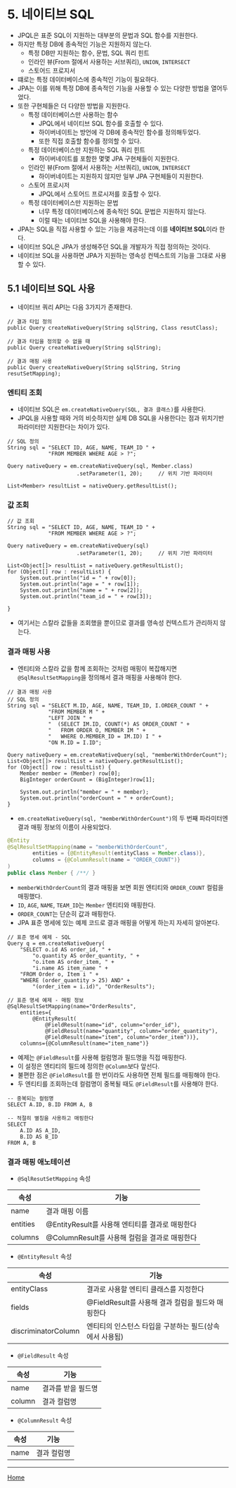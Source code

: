# 5. 네이티브 SQL

- JPQL은 표준 SQL이 지원하는 대부분의 문법과 SQL 함수를 지원한다.
- 하지만 특정 DB에 종속적인 기능은 지원하지 않는다.
    - 특정 DB만 지원하는 함수, 문법, SQL 쿼리 힌트
    - 인라인 뷰(From 절에서 사용하는 서브쿼리), `UNION`, `INTERSECT`
    - 스토어드 프로지서
- 떄로는 특정 데이터베이스에 종속적인 기능이 필요하다.
- JPA는 이를 위해 특정 DB에 종속적인 기능을 사용할 수 있는 다양한 방법을 열어두었다.
- 또한 구현체들은 더 다양한 방법을 지원한다.
    - 특정 데이터베이스만 사용하는 함수
        - JPQL에서 네이티브 SQL 함수를 호출할 수 있다.
        - 하이버네이트는 방언에 각 DB에 종속적인 함수를 정의해두었다.
        - 또한 직접 호출할 함수를 정의할 수 있다.
    - 특정 데이터베이스만 지원하는 SQL 쿼리 힌트
        - 하이버네이트를 포함한 몇몇 JPA 구현체들이 지원한다.
    - 인라인 뷰(From 절에서 사용하는 서브쿼리), `UNION`, `INTERSECT`
        - 하이버네이트는 지원하지 않지만 일부 JPA 구현체들이 지원한다.
    - 스토어 프로시저
        - JPQL에서 스토어드 프로시저를 호출할 수 있다.
    - 특정 데이터베이스만 지원하는 문법
        - 너무 특정 데이터베이스에 종속적인 SQL 문법은 지원하지 않는다.
        - 이럴 때는 네이티브 SQL을 사용해야 한다.
- JPA는 SQL을 직접 사용할 수 있는 기능을 제공하는데 이를 **네이티브 SQL**이라 한다.
- 네이티브 SQL은 JPA가 생성해주던 SQL을 개발자가 직접 정의하는 것이다. 
- 네이티브 SQL을 사용하면 JPA가 지원하는 영속성 컨텍스트의 기능을 그대로 사용할 수 있다.


## 5.1 네이티브 SQL 사용

- 네이티브 쿼리 API는 다음 3가지가 존재한다.

```
// 결과 타입 정의
public Query createNativeQuery(String sqlString, Class resutClass);

// 결과 타입을 정의할 수 없을 때
public Query createNativeQuery(String sqlString);

// 결과 매핑 사용
public Query createNativeQuery(String sqlString, String resutSetMapping);
```

### 엔티티 조회

- 네이티브 SQL은 `em.createNativeQuery(SQL, 결과 클래스)`를 사용한다.
- JPQL을 사용할 때와 거의 비슷하지만 실제 DB SQL을 사용한다는 점과 위치기반 파라미터만 지원한다는 차이가 있다.

```
// SQL 정의
String sql = "SELECT ID, AGE, NAME, TEAM_ID " +
             "FROM MEMBER WHERE AGE > ?";
             
Query nativeQuery = em.createNativeQuery(sql, Member.class)
                      .setParameter(1, 20);     // 위치 기반 파라미터

List<Member> resultList = nativeQuery.getResultList();
```

### 값 조회

```
// 값 조회
String sql = "SELECT ID, AGE, NAME, TEAM_ID " +
             "FROM MEMBER WHERE AGE > ?";
             
Query nativeQuery = em.createNativeQuery(sql)
                      .setParameter(1, 20);     // 위치 기반 파라미터

List<Object[]> resultList = nativeQuery.getResultList();
for (Object[] row : resultList) {
    System.out.println("id = " + row[0]);
    System.out.println("age = " + row[1]);
    System.out.println("name = " + row[2]);
    System.out.println("team_id = " + row[3]);
    
}
```

- 여기서는 스칼라 값들을 조회했을 뿐이므로 결과를 영속성 컨텍스트가 관리하지 않는다.

### 결과 매핑 사용

- 엔티티와 스칼라 값을 함께 조회하는 것처럼 매핑이 복잡해지면 `@SqlResultSetMapping`을 정의해서 결과 매핑을 사용해야 한다.

```
// 결과 매핑 사용
// SQL 정의
String sql = "SELECT M.ID, AGE, NAME, TEAM_ID, I.ORDER_COUNT " + 
             "FROM MEMBER M " +
             "LEFT JOIN " +
             "  (SELECT IM.ID, COUNT(*) AS ORDER_COUNT " +
             "   FROM ORDER O, MEMBER IM " +
             "   WHERE O.MEMBER_ID = IM.ID) I " +
             "ON M.ID = I.ID";
             
Query nativeQuery = em.createNativeQuery(sql, "memberWithOrderCount");
List<Object[]> resultList = nativeQuery.getResultList();
for (Object[] row : resultList) {
    Member member = (Member) row[0];
    BigInteger orderCount = (BigInteger)row[1];
    
    System.out.println("member = " + member);
    System.out.println("orderCount = " + orderCount);
}
```

- `em.createNativeQuery(sql, "memberWithOrderCount")`의 두 번째 파라미터엔 결과 매핑 정보의 이름이 사용되었다.

```java
@Entity
@SqlResultSetMapping(name = "memberWithOrderCount",
        entities = {@EntityResult(entityClass = Member.class)},
        columns = {@ColumnResult(name = "ORDER_COUNT")}
)
public class Member { /**/ }
```

- `memberWithOrderCount`의 결과 매핑을 보면 회원 엔티티와 `ORDER_COUNT` 컬럼을 매핑했다.
- `ID`, `AGE`, `NAME`, `TEAM_ID`는 `Member` 엔티티와 매핑한다.
- `ORDER_COUNT`는 단순히 값과 매핑한다.
- JPA 표준 명세에 있는 예제 코드로 결과 매핑을 어떻게 하는지 자세히 알아본다.

```
// 표준 명세 예제 - SQL
Query q = em.createNativeQuery(
    "SELECT o.id AS order_id, " +
        "o.quantity AS order_quantity, " +
        "o.item AS order_item, " +
        "i.name AS item_name " +
    "FROM Order o, Item i " +
    "WHERE (order_quantity > 25) AND" +
        "(order_item = i.id)", "OrderResults");
```

```
// 표준 명세 예제 - 매핑 정보
@SqlResultSetMapping(name="OrderResults",
    entities={
        @EntityResult(
            @FieldResult(name="id", column="order_id"),
            @FieldResult(name="quantity", column="order_quantity"),
            @FieldResult(name="item", column="order_item"))},
    columns={@ColumnResult(name="item_name")}
```

- 예제는 `@FieldResult`를 사용해 컬럼명과 필드명을 직접 매핑한다.
- 이 설정은 엔티티의 필드에 정의한 `@Column`보다 앞선다.
- 불편한 점은 `@FieldResult`를 한 번이라도 사용하면 전체 필드를 매핑해야 한다.
- 두 엔티티를 조회하는데 컬럼명이 중복될 때도 `@FieldResult`를 사용해야 한다.

```
-- 중복되는 컬럼명
SELECT A.ID, B.ID FROM A, B

-- 적절히 별칭을 사용하고 매핑한다 
SELECT 
    A.ID AS A_ID,
    B.ID AS B_ID
FROM A, B
```

### 결과 매핑 애노테이션

- `@SqlResutSetMapping` 속성
  
| 속성      | 기능                                    |
|----------|---------------------------------------|
| name     | 결과 매핑 이름                            |
| entities | @EntityResult를 사용해 엔티티를 결과로 매핑한다 |
| columns  | @ColumnResult를 사용해 컬럼을 결과로 매핑한다  |

- `@EntityResult` 속성

| 속성                 | 기능                                       |
|---------------------|------------------------------------------|
| entityClass         | 결과로 사용할 엔티티 클래스를 지정한다              |
| fields              | @FieldResult를 사용해 결과 컬럼을 필드와 매핑한다  |
| discriminatorColumn | 엔티티의 인스턴스 타입을 구분하는 필드(상속에서 사용됨) |  

- `@FieldResult` 속성

| 속성    | 기능           |
|--------|---------------|
| name   | 결과를 받을 필드명 |
| column | 결과 컬럼명      |

- `@ColumnResult` 속성

| 속성  | 기능      |
|------|----------|
| name | 결과 컬럼명 |

-----
[Home](./index.md)
